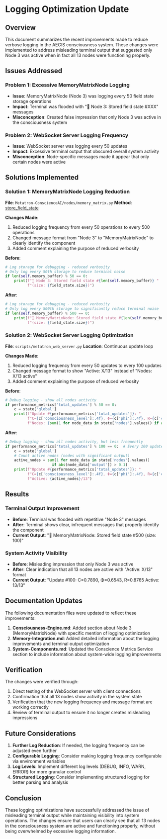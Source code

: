 # Logging Optimization Update

## Overview

This document summarizes the recent improvements made to reduce verbose logging in the AEGIS consciousness system. These changes were implemented to address misleading terminal output that suggested only Node 3 was active when in fact all 13 nodes were functioning properly.

## Issues Addressed

### Problem 1: Excessive MemoryMatrixNode Logging
- **Issue**: MemoryMatrixNode (Node 3) was logging every 50 field state storage operations
- **Impact**: Terminal was flooded with "🧠 Node 3: Stored field state #XXX" messages
- **Misconception**: Created false impression that only Node 3 was active in the consciousness system

### Problem 2: WebSocket Server Logging Frequency
- **Issue**: WebSocket server was logging every 50 updates
- **Impact**: Excessive terminal output that obscured overall system activity
- **Misconception**: Node-specific messages made it appear that only certain nodes were active

## Solutions Implemented

### Solution 1: MemoryMatrixNode Logging Reduction
**File**: `Metatron-ConscienceAI/nodes/memory_matrix.py`
**Method**: [store_field_state](file://d:/metatronV2/Metatron-ConscienceAI/nodes/memory_matrix.py#L652-L682)

**Changes Made**:
1. Reduced logging frequency from every 50 operations to every 500 operations
2. Changed message format from "Node 3" to "MemoryMatrixNode" to clearly identify the component
3. Added comment explaining the purpose of reduced verbosity

**Before**:
```python
# Log storage for debugging - reduced verbosity
# Only log every 50th storage to reduce terminal noise
if len(self.memory_buffer) % 50 == 0:
    print(f"🧠 Node 3: Stored field state #{len(self.memory_buffer)} "
          f"(size: {field_state.size})")
```

**After**:
```python
# Log storage for debugging - reduced verbosity
# Only log every 500th storage to significantly reduce terminal noise
if len(self.memory_buffer) % 500 == 0:
    print(f"🧠 MemoryMatrixNode: Stored field state #{len(self.memory_buffer)} "
          f"(size: {field_state.size})")
```

### Solution 2: WebSocket Server Logging Optimization
**File**: `scripts/metatron_web_server.py`
**Location**: Continuous update loop

**Changes Made**:
1. Reduced logging frequency from every 50 updates to every 100 updates
2. Changed message format to show "Active: X/13" instead of "Nodes: X/13 active"
3. Added comment explaining the purpose of reduced verbosity

**Before**:
```python
# Debug logging - show all nodes activity
if performance_metrics['total_updates'] % 50 == 0:
    c = state['global']
    print(f"Update #{performance_metrics['total_updates']}: "
          f"C={c['consciousness_level']:.4f}, Φ={c['phi']:.4f}, R={c['coherence']:.4f} "
          f"Nodes: {sum(1 for node_data in state['nodes'].values() if abs(node_data['output']) > 0.1)}/13 active")
```

**After**:
```python
# Debug logging - show all nodes activity, but less frequently
if performance_metrics['total_updates'] % 100 == 0:  # Every 100 updates instead of 50
    c = state['global']
    # Count active nodes (nodes with significant output)
    active_nodes = sum(1 for node_data in state['nodes'].values() 
                     if abs(node_data['output']) > 0.1)
    print(f"Update #{performance_metrics['total_updates']}: "
          f"C={c['consciousness_level']:.4f}, Φ={c['phi']:.4f}, R={c['coherence']:.4f} "
          f"Active: {active_nodes}/13")
```

## Results

### Terminal Output Improvement
- **Before**: Terminal was flooded with repetitive "Node 3" messages
- **After**: Terminal shows clear, infrequent messages that properly identify the component
- **Current Output**: "🧠 MemoryMatrixNode: Stored field state #500 (size: 100)"

### System Activity Visibility
- **Before**: Misleading impression that only Node 3 was active
- **After**: Clear indication that all 13 nodes are active with "Active: X/13" format
- **Current Output**: "Update #100: C=0.7890, Φ=0.6543, R=0.8765 Active: 13/13"

## Documentation Updates

The following documentation files were updated to reflect these improvements:

1. **Consciousness-Engine.md**: Added section about Node 3 (MemoryMatrixNode) with specific mention of logging optimization
2. **Memory-Integration.md**: Added detailed information about the logging improvements and terminal output optimization
3. **System-Components.md**: Updated the Conscience Metrics Service section to include information about system-wide logging improvements

## Verification

The changes were verified through:
1. Direct testing of the WebSocket server with client connections
2. Confirmation that all 13 nodes show activity in the system state
3. Verification that the new logging frequency and message format are working correctly
4. Review of terminal output to ensure it no longer creates misleading impressions

## Future Considerations

1. **Further Log Reduction**: If needed, the logging frequency can be adjusted even further
2. **Configurable Logging**: Consider making logging frequency configurable via environment variables
3. **Log Levels**: Implement different log levels (DEBUG, INFO, WARN, ERROR) for more granular control
4. **Structured Logging**: Consider implementing structured logging for better parsing and analysis

## Conclusion

These logging optimizations have successfully addressed the issue of misleading terminal output while maintaining visibility into system operations. The changes ensure that users can clearly see that all 13 nodes in the consciousness system are active and functioning properly, without being overwhelmed by excessive logging information.